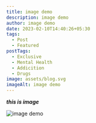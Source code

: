 ```yaml
---
title: image demo
description: image demo
author: image demo
date: 2023-02-10T14:40:26+05:30
tags:
  - Post
  - Featured
postTags:
  - Exclusive
  - Mental Health
  - Addicition
  - Drugs
image: assets/blog.svg
imageAlt: image demo
---
```

***t﻿his is image***

![image demo](assets/blog.svg "image demo")